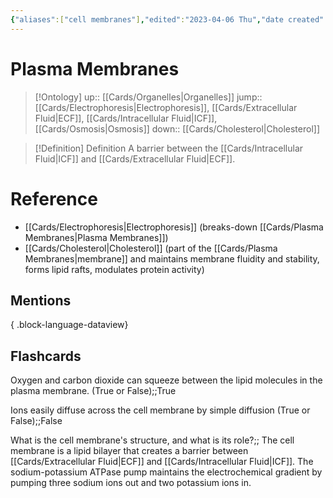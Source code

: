 ```yaml
---
{"aliases":["cell membranes"],"edited":"2023-04-06 Thu","date created":"2023-01-23 Mon","dg-publish":true,"permalink":"/cards/plasma-membranes/","dgPassFrontmatter":true}
---
```


# Plasma Membranes

> [!Ontology]
> up:: [[Cards/Organelles\|Organelles]]
> jump:: [[Cards/Electrophoresis\|Electrophoresis]], [[Cards/Extracellular Fluid\|ECF]], [[Cards/Intracellular Fluid\|ICF]], [[Cards/Osmosis\|Osmosis]]
> down:: [[Cards/Cholesterol\|Cholesterol]]

> [!Definition] Definition
> A barrier between the [[Cards/Intracellular Fluid\|ICF]] and [[Cards/Extracellular Fluid\|ECF]].

# Reference

- [[Cards/Electrophoresis\|Electrophoresis]] (breaks-down [[Cards/Plasma Membranes\|Plasma Membranes]])
- [[Cards/Cholesterol\|Cholesterol]] (part of the [[Cards/Plasma Membranes\|membrane]] and maintains membrane fluidity and stability, forms lipid rafts, modulates protein activity)

## Mentions


{ .block-language-dataview}

## Flashcards

Oxygen and carbon dioxide can squeeze between the lipid molecules in the plasma membrane. (True or False);;True
<!--SR:!2023-07-21,1,230-->

Ions easily diffuse across the cell membrane by simple diffusion (True or False);;False
<!--SR:!2023-08-20,4,210-->

What is the cell membrane's structure, and what is its role?;; The cell membrane is a lipid bilayer that creates a barrier between [[Cards/Extracellular Fluid\|ECF]] and [[Cards/Intracellular Fluid\|ICF]]. The sodium-potassium ATPase pump maintains the electrochemical gradient by pumping three sodium ions out and two potassium ions in.
<!--SR:!2023-08-17,1,226-->